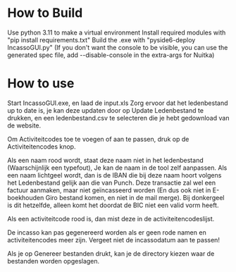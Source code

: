 #  How to Build
Use python 3.11 to make a virtual environment
Install required modules with "pip install requirements.txt"
Build the .exe with "pyside6-deploy IncassoGUI.py"
(If you don't want the console to be visible, you can use the generated spec file, add --disable-console in the extra-args for Nuitka)

#  How to use
Start IncassoGUI.exe, en laad de input.xls
Zorg ervoor dat het ledenbestand up to date is, je kan deze updaten door op Update Ledenbestand te drukken, en een ledenbestand.csv te selecteren die je hebt gedownload van de website. 

Om Activiteitcodes toe te voegen of aan te passen, druk op de Activiteitencodes knop. 

Als een naam rood wordt, staat deze naam niet in het ledenbestand (Waarschijnlijk een typefout), Je kan de naam in de tool zelf aanpassen. 
Als een naam lichtgeel wordt, dan is de IBAN die bij deze naam hoort volgens het Ledenbestand gelijk aan die van Punch. Deze transactie zal wel een factuur aanmaken, maar niet geïncasseerd worden (En dus ook niet in E-boekhouden Giro bestand komen, en niet in de mail merge). Bij donkergeel is dit hetzelfde, alleen komt het doordat de BIC niet een valid vorm heeft. 

Als een activiteitcode rood is, dan mist deze in de activiteitencodeslijst. 

De incasso kan pas gegenereerd worden als er geen rode namen en activiteitencodes meer zijn. Vergeet niet de incassodatum aan te passen!

Als je op Genereer bestanden drukt, kan je de directory kiezen waar de bestanden worden opgeslagen. 
